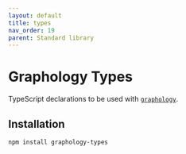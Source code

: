 ```yaml
---
layout: default
title: types
nav_order: 19
parent: Standard library
---
```


# Graphology Types

TypeScript declarations to be used with [`graphology`](..).

## Installation

```
npm install graphology-types
```

